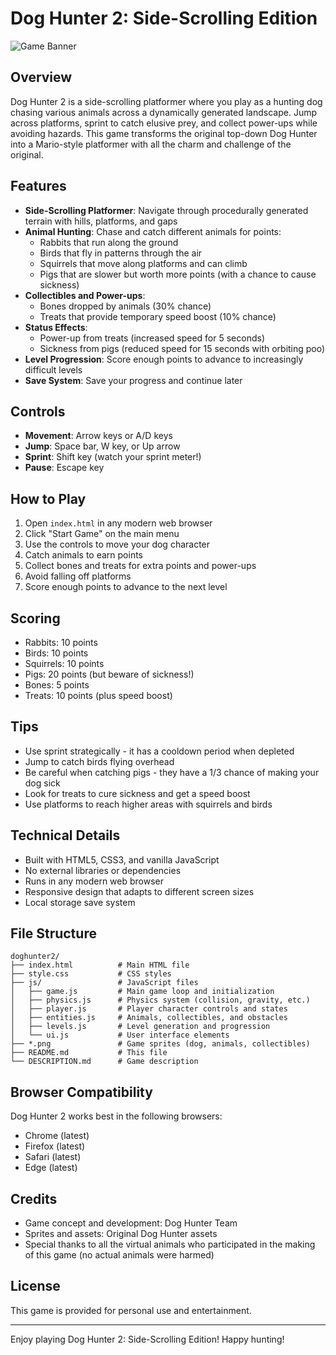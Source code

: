 # Dog Hunter 2: Side-Scrolling Edition

![Game Banner](https://placeholder-for-game-banner.png)

## Overview

Dog Hunter 2 is a side-scrolling platformer where you play as a hunting dog chasing various animals across a dynamically generated landscape. Jump across platforms, sprint to catch elusive prey, and collect power-ups while avoiding hazards. This game transforms the original top-down Dog Hunter into a Mario-style platformer with all the charm and challenge of the original.

## Features

- **Side-Scrolling Platformer**: Navigate through procedurally generated terrain with hills, platforms, and gaps
- **Animal Hunting**: Chase and catch different animals for points:
  - Rabbits that run along the ground
  - Birds that fly in patterns through the air
  - Squirrels that move along platforms and can climb
  - Pigs that are slower but worth more points (with a chance to cause sickness)
- **Collectibles and Power-ups**:
  - Bones dropped by animals (30% chance)
  - Treats that provide temporary speed boost (10% chance)
- **Status Effects**:
  - Power-up from treats (increased speed for 5 seconds)
  - Sickness from pigs (reduced speed for 15 seconds with orbiting poo)
- **Level Progression**: Score enough points to advance to increasingly difficult levels
- **Save System**: Save your progress and continue later

## Controls

- **Movement**: Arrow keys or A/D keys
- **Jump**: Space bar, W key, or Up arrow
- **Sprint**: Shift key (watch your sprint meter!)
- **Pause**: Escape key

## How to Play

1. Open `index.html` in any modern web browser
2. Click "Start Game" on the main menu
3. Use the controls to move your dog character
4. Catch animals to earn points
5. Collect bones and treats for extra points and power-ups
6. Avoid falling off platforms
7. Score enough points to advance to the next level

## Scoring

- Rabbits: 10 points
- Birds: 10 points
- Squirrels: 10 points
- Pigs: 20 points (but beware of sickness!)
- Bones: 5 points
- Treats: 10 points (plus speed boost)

## Tips

- Use sprint strategically - it has a cooldown period when depleted
- Jump to catch birds flying overhead
- Be careful when catching pigs - they have a 1/3 chance of making your dog sick
- Look for treats to cure sickness and get a speed boost
- Use platforms to reach higher areas with squirrels and birds

## Technical Details

- Built with HTML5, CSS3, and vanilla JavaScript
- No external libraries or dependencies
- Runs in any modern web browser
- Responsive design that adapts to different screen sizes
- Local storage save system

## File Structure

```
doghunter2/
├── index.html          # Main HTML file
├── style.css           # CSS styles
├── js/                 # JavaScript files
│   ├── game.js         # Main game loop and initialization
│   ├── physics.js      # Physics system (collision, gravity, etc.)
│   ├── player.js       # Player character controls and states
│   ├── entities.js     # Animals, collectibles, and obstacles
│   ├── levels.js       # Level generation and progression
│   └── ui.js           # User interface elements
├── *.png               # Game sprites (dog, animals, collectibles)
├── README.md           # This file
└── DESCRIPTION.md      # Game description
```

## Browser Compatibility

Dog Hunter 2 works best in the following browsers:
- Chrome (latest)
- Firefox (latest)
- Safari (latest)
- Edge (latest)

## Credits

- Game concept and development: Dog Hunter Team
- Sprites and assets: Original Dog Hunter assets
- Special thanks to all the virtual animals who participated in the making of this game (no actual animals were harmed)

## License

This game is provided for personal use and entertainment.

---

Enjoy playing Dog Hunter 2: Side-Scrolling Edition! Happy hunting!
